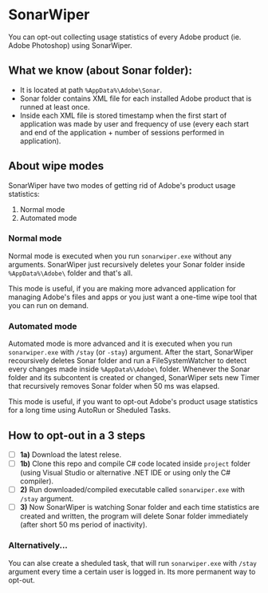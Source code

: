 # SonarWiper
You can opt-out collecting usage statistics of every Adobe product (ie. Adobe Photoshop) using SonarWiper.

## What we know (about Sonar folder):

- It is located at path `%AppData%\Adobe\Sonar`.
- Sonar folder contains XML file for each installed Adobe product that is runned at least once.
- Inside each XML file is stored timestamp when the first start of application was made by user and frequency of use (every each start and end of the application + number of sessions performed in application).

## About wipe modes
SonarWiper have two modes of getting rid of Adobe's product usage statistics:

1. Normal mode
2. Automated mode

### Normal mode
Normal mode is executed when you run `sonarwiper.exe` without any arguments. SonarWiper just recursively deletes your Sonar folder inside `%AppData%\Adobe\` folder and that's all.

This mode is useful, if you are making more advanced application for managing Adobe's files and apps or you just want a one-time wipe tool that you can run on demand.

### Automated mode
Automated mode is more advanced and it is executed when you run `sonarwiper.exe` with `/stay` (or `-stay`) argument. After the start, SonarWiper recoursively deletes Sonar folder and run a FileSystemWatcher to detect every changes made inside `%AppData%\Adobe\` folder. Whenever the Sonar folder and its subcontent is created or changed, SonarWiper sets new Timer that recursively removes Sonar folder when 50 ms was elapsed.

This mode is useful, if you want to opt-out Adobe's product usage statistics for a long time using AutoRun or Sheduled Tasks.

## How to opt-out in a 3 steps

- [ ] **1a)** Download the latest relese.
- [ ] **1b)** Clone this repo and compile C# code located inside `project` folder (using Visual Studio or alternative .NET IDE or using only the C# compiler).
- [ ] **2)** Run downloaded/compiled executable called `sonarwiper.exe` with `/stay` argument.
- [ ] **3)** Now SonarWiper is watching Sonar folder and each time statistics are created and written, the program will delete Sonar folder immediately (after short 50 ms period of inactivity).

### Alternatively...
You can alse create a sheduled task, that will run `sonarwiper.exe` with `/stay` argument every time a certain user is logged in. Its more permanent way to opt-out.
